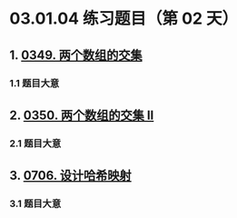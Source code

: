 # 03.01.04 练习题目（第 02 天）

## 1. [0349. 两个数组的交集](https://leetcode.cn/problems/intersection-of-two-arrays/)

### 1.1 题目大意



## 2. [0350. 两个数组的交集 II](https://leetcode.cn/problems/intersection-of-two-arrays-ii/)

### 2.1 题目大意



## 3. [0706. 设计哈希映射](https://leetcode.cn/problems/design-hashmap/)

### 3.1 题目大意

